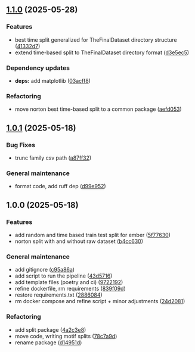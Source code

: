 ## [1.1.0](https://github.com/Malware-Concept-Drift-Detection/train-test-splits/compare/1.0.1...1.1.0) (2025-05-28)

### Features

* best time split generalized for TheFinalDataset directory structure ([41332d7](https://github.com/Malware-Concept-Drift-Detection/train-test-splits/commit/41332d71540d920b9a644c7125f446ffb586d7bd))
* extend time-based split to TheFinalDataset directory format ([d3e5ec5](https://github.com/Malware-Concept-Drift-Detection/train-test-splits/commit/d3e5ec5736973e646e44766aae225c319aff4e4e))

### Dependency updates

* **deps:** add matplotlib ([03acff8](https://github.com/Malware-Concept-Drift-Detection/train-test-splits/commit/03acff83d21cd905625d54560436d7f57f9a9087))

### Refactoring

* move norton best time-based split to a common package ([aefd053](https://github.com/Malware-Concept-Drift-Detection/train-test-splits/commit/aefd053bcab632476453276162968303cd4d3c9e))

## [1.0.1](https://github.com/Malware-Concept-Drift-Detection/train-test-splits/compare/1.0.0...1.0.1) (2025-05-18)

### Bug Fixes

* trunc family csv path ([a87ff32](https://github.com/Malware-Concept-Drift-Detection/train-test-splits/commit/a87ff3225f9e3ea22e2085a52823eda0026d3654))

### General maintenance

* format code, add ruff dep ([d99e952](https://github.com/Malware-Concept-Drift-Detection/train-test-splits/commit/d99e9523b0629be96e6235b1adcd9464c32afc79))

## 1.0.0 (2025-05-18)

### Features

* add random and time based train test split for ember ([5f77630](https://github.com/Malware-Concept-Drift-Detection/train-test-splits/commit/5f776301555747a702266a8ce4e940fb21e1485b))
* norton split with and without raw dataset ([b4cc630](https://github.com/Malware-Concept-Drift-Detection/train-test-splits/commit/b4cc63092d34aa0ad1dcf081aa46ff02f4242ce7))

### General maintenance

* add gitignore ([c95a86a](https://github.com/Malware-Concept-Drift-Detection/train-test-splits/commit/c95a86a546670ad58ee6851222d099e411e45708))
* add script to run the pipeline ([43d5716](https://github.com/Malware-Concept-Drift-Detection/train-test-splits/commit/43d5716612794b33bec238f2815f8948a774d499))
* add template files (poetry and ci) ([9722192](https://github.com/Malware-Concept-Drift-Detection/train-test-splits/commit/97221921aacabf7014362bc9dd9fa0aa4b8a90a2))
* refine dockerfile, rm requirements ([839f09d](https://github.com/Malware-Concept-Drift-Detection/train-test-splits/commit/839f09df8b174eb05741859e7196955614224607))
* restore requirements.txt ([2886084](https://github.com/Malware-Concept-Drift-Detection/train-test-splits/commit/2886084e7e495e774ab26a52980f83358ee135f2))
* rm docker compose and refine script + minor adjustments ([24d2081](https://github.com/Malware-Concept-Drift-Detection/train-test-splits/commit/24d2081bf5df390eeebdb05836cce20f123be988))

### Refactoring

* add split package ([4a2c3e8](https://github.com/Malware-Concept-Drift-Detection/train-test-splits/commit/4a2c3e85548b77e66a3d5a47e649e0a4dbe285ad))
* move code, writing motif splits ([78c7a9d](https://github.com/Malware-Concept-Drift-Detection/train-test-splits/commit/78c7a9d2596eec8fbe0ee7e7d3c3f2152f36516b))
* rename package ([d14951d](https://github.com/Malware-Concept-Drift-Detection/train-test-splits/commit/d14951d651e0fd678545cf08b2ebe2a87755ca36))
